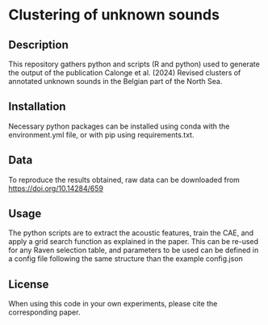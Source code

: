 # Clustering of unknown sounds
## Description
This repository gathers python and scripts (R and python) used to generate the output of the publication Calonge et al. (2024) Revised clusters of annotated unknown sounds in the Belgian part of the North Sea. 

## Installation
Necessary python packages can be installed using conda with the environment.yml file, or with pip using requirements.txt.

## Data
To reproduce the results obtained, raw data can be downloaded from https://doi.org/10.14284/659 

## Usage
The python scripts are to extract the acoustic features, train the CAE, and apply a grid search function as explained in the paper. 
This can be re-used for any Raven selection table, and parameters to be used can be defined in a config file following the same structure than the example config.json

## License
When using this code in your own experiments, please cite the corresponding paper.
